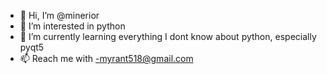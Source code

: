 - 👋 Hi, I’m @minerior
- 👀 I’m interested in python
- 🌱 I’m currently learning everything I dont know about python, especially pyqt5
- 📫 Reach me with
  -myrant518@gmail.com

<!---
minerior/minerior is a ✨ special ✨ repository because its `README.md` (this file) appears on your GitHub profile.
You can click the Preview link to take a look at your changes.
--->
